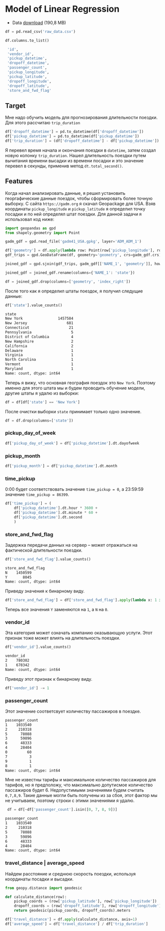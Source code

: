 # Model of Linear Regression

- Data [download](https://vk.com/doc331385305_679741102?hash=N7ULRVyk8RqTCw3Xu3elyLlcAfyXPG7a171xshEPPqD&dl=HYQWcE8QzYuTim2a1qvjItx1MOND3BCuZrov89c5Lmo&from_module=vkmsg_desktop) (190,8 MB)

```python
df = pd.read_csv('raw_data.csv')
```

```python
df.columns.to_list()
```

```bash
 'id',
 'vendor_id',
 'pickup_datetime',
 'dropoff_datetime',
 'passenger_count',
 'pickup_longitude',
 'pickup_latitude',
 'dropoff_longitude',
 'dropoff_latitude',
 'store_and_fwd_flag'
```

## Target

Мне надо обучить модель для прогнозирования длительности поездки. Для этого рассчитаю `trip_duration`

```python
df['dropoff_datetime'] = pd.to_datetime(df['dropoff_datetime'])
df['pickup_datetime'] = pd.to_datetime(df['pickup_datetime'])
df['trip_duration'] = (df['dropoff_datetime'] - df['pickup_datetime']).dt.total_seconds()
```

Я перевел время начала и окончания поездки в `datetime`, затем создал новую колонку `trip_duration`. Нашел длительность поездки путем вычитания времени высадки из времени посадки и это значение перевел в секунды, применив метод `dt.total_second()`.

## Features

Когда начал анализировать данные, я решил установить георгафические данные поездок, чтобы сформировать более точную выборку. С сайта `https://gadm.org` я скачал Geopackage для USA. Взяв координаты `pickup_longitude` и `pickup_latitude` я определил точку посадки и по ней определял штат поездки. Для данной задачи я использовал код ниже:

```python
import geopandas as gpd
from shapely.geometry import Point

gadm_gdf = gpd.read_file('gadm41_USA.gpkg', layer='ADM_ADM_1')

df['geometry'] = df.apply(lambda row: Point(row['pickup_longitude'], row['pickup_latitude']), axis=1)
gdf_trips = gpd.GeoDataFrame(df, geometry='geometry', crs=gadm_gdf.crs)

joined_gdf = gpd.sjoin(gdf_trips, gadm_gdf[['NAME_1', 'geometry']], how='left', predicate='within')

joined_gdf = joined_gdf.rename(columns={'NAME_1': 'state'})

df = joined_gdf.drop(columns=['geometry', 'index_right'])
```

После того как я определил штаты поездок, я получил следущие данные: 

```python
df['state'].value_counts()
```

```bash
state
New York                1457584
New Jersey                  681
Connecticut                  21
Pennsylvania                  5
District of Columbia          4
New Hampshire                 2
California                    2
Delaware                      1
Virginia                      1
North Carolina                1
Vermont                       1
Maryland                      1
Name: count, dtype: int64
```

Теперь я вижу, что основная география поездок это `New York`. Поэтому именно для этого штата мы и будем проводить обучение модели, другие штаты я удалю из выборки:

```python
df = df[df['state'] == 'New York']
```
После очистки выборки `state` принимает только одно значение.

```python
df = df.drop(columns=['state'])
```
### pickup_day_of_week

```python
df['pickup_day_of_week'] = df['pickup_datetime'].dt.dayofweek
```

### pickup_month

```python
df['pickup_month'] = df['pickup_datetime'].dt.month
```

### time_pickup

0:00 будет соответствовать значение `time_pickup = 0`, а 23:59:59 значение `time_pickup = 86399`.

```python
df['time_pickup'] = (
    df['pickup_datetime'].dt.hour * 3600 +
    df['pickup_datetime'].dt.minute * 60 +
    df['pickup_datetime'].dt.second 
    )
```
###

### store_and_fwd_flag

Задержка передачи данных на сервер – может отражаться на фактической длительности поездки.

```python
df['store_and_fwd_flag'].value_counts()
```

```bash
store_and_fwd_flag
N    1450599
Y       8045
Name: count, dtype: int64
```

Приведу значения к бинарному виду. 

```python
df['store_and_fwd_flag'] = df['store_and_fwd_flag'].apply(lambda x: 1 if x == 'Y' else 0)
```

Теперь все значения `Y` заменяются на `1`, а `N` на `0`.

### vendor_id

Эта категория может означать компанию оказывающую услуги. Этот признак тоже может влиять на длительность поездки.

```python
df['vendor_id'].value_counts()
```

```bash
vendor_id
2    780302
1    678342
Name: count, dtype: int64
```

Приведу этот признак к бинарному виду.

```python
df['vendor_id'] -= 1
```

### passenger_count

Этот значение соответсвует количеству пассажиров в поездке.

```bash
passenger_count
1    1033540
2     210318
5      78088
3      59896
6      48333
4      28404
0         60
7          3
9          1
8          1
Name: count, dtype: int64
```
Мне не известны тарифы и максимальное количество пассажиров для тарифов, но я предположу, что максимально допутисмое количество пассажиров будет 6. Недопустимыми значениями будем считать `0,7,8,9`. Такие данные могли быть получены из за сбоя, этот фактор мы не учитываем, поэтому строки с этими значениями я удалю.

```python
 df = df[~df['passenger_count'].isin([0, 7, 8, 9])]
```

```bash
passenger_count
1    1033540
2     210318
5      78088
3      59896
6      48333
4      28404
Name: count, dtype: int64
```
### travel_distance | average_speed

Найдем расстояние и среднюю скорость поездки, используя координаты посадки и высадки.

```python
from geopy.distance import geodesic

def calculate_distance(row):
    pickup_coords = (row['pickup_latitude'], row['pickup_longitude'])
    dropoff_coords = (row['dropoff_latitude'], row['dropoff_longitude'])
    return geodesic(pickup_coords, dropoff_coords).meters

df['travel_distance'] = df.apply(calculate_distance, axis=1)
df['average_speed'] = df['travel_distance'] / df['trip_duration']
```






